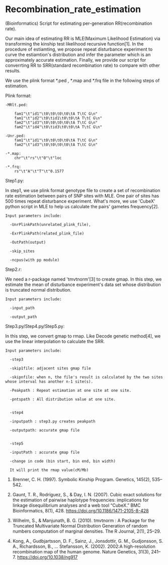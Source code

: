 # Recombination_rate_estimation
(Bioinformatics) Script for estimating per-generation RR(recombination rate).

Our main idea of estimating RR is MLE(Maximum Likelihood Estimation) via transforming the kinship test likelihood recursive function[1]. In the procedure of estiamting, we propose repeat disturbance experiment to curve the estiamtion's distribution and infer the parameter which is an approximately accurate estimation. Finally, we provide our script for converrting RR to SRR(standard recombination rate) to compare with other results.

We use the plink format *.ped , *.map and *.frq file in the following steps of estimation.

Plink format:

    -MRlt.ped:

        fam1"\t"id1"\t0\t0\t0\t0\tA T\tC G\n"
        fam1"\t"id2"\t0\tid1\t0\t0\tA T\tC G\n"
        fam2"\t"id3"\t0\t0\t0\t0\tA T\tC G\n"
        fam2"\t"id4"\t0\tid3\t0\t0\tA T\tC G\n"

    -Unr.ped:
        fam1"\t"id1"\t0\t0\t0\t0\tA T\tC G\n"
        fam2"\t"id3"\t0\t0\t0\t0\tA T\tC G\n"
        
    -*.map:
        chr"\t"rs"\t"0"\t"loc
        
    -*.frq:
        rs"\t"A"\t"T"\t"0.1577
        

Step1.py:

In step1, we use plink format genotype file to create a set of recombination rate estimation between pairs of SNP sites with MLE. One pair of sites has 500 times repeat disturbance experiment. What's more, we use 'CubeX' python script in MLE to help us calculate the pairs' gametes frequency[2]. 

    Input parameters include: 
  
      -UnrPlinkPath(unrelated_plink_file),
  
      -ExrPlinkPath(related_plink_file)
  
      -OutPath(output)
    
      -skip_sites
  
      -ncpus(with pp module)

Step2.r: 

We need a r-package named 'tmvtnorm'[3] to create gmap. In this step, we estimate the mean of disturbance experiment's data set whose distribution is truncated normal distribution. 

    Input parameters include:
    
      -input_path
      
      -output_path
    
Step3.py/Step4.py/Step5.py: 

In this step, we convert gmap to rmap. Like Decode genetic method[4], we use the linear interpolation to calculate the SRR. 


    Input parameters include:
    
      -step3
      
      -skip1file: adjacent sites gmap file
      
      -skipnfile: when n, the file's result is calculated by the two sites whose interval has another n-1 site(s).
      
      -Peakpath : Repeat estimation at one site at one site.
      
      -pntspath : All distribution value at one site.
      
      
      -step4
      
      -inputpath : step3.py creates peakpath
      
      -outputpath: accurate gmap file


      -step5
      
      -inputPath : accurate gmap file
      
      -change in code (bin start, bin end, bin width)
      
      It will print the rmap value(cM/Mb)





1. Brenner, C. H. (1997). Symbolic Kinship Program. Genetics, 145(2), 535–542.

2. Gaunt, T. R., Rodríguez, S., & Day, I. N. (2007). Cubic exact solutions for the estimation of pairwise haplotype frequencies: implications for linkage disequilibrium analyses and a web tool “CubeX.” BMC Bioinformatics, 8(1), 428. https://doi.org/10.1186/1471-2105-8-428

3. Wilhelm, S., & Manjunath, B. G. (2010). tmvtnorm : A Package for the Truncated Multivariate Normal Distribution Generation of random numbers computation of marginal densities. The R Journal, 2(1), 25–29.

4. Kong, A., Gudbjartsson, D. F., Sainz, J., Jonsdottir, G. M., Gudjonsson, S. A., Richardsson, B., … Stefansson, K. (2002). 2002:A high-resolution recombination map of the human genome. Nature Genetics, 31(3), 241–7. https://doi.org/10.1038/ng917
